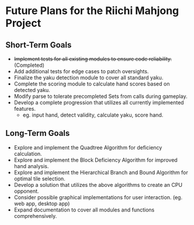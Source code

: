 # Future Plans for the Riichi Mahjong Project

## Short-Term Goals

- ~~Implement tests for all existing modules to ensure code reliability.~~ (Completed)
- Add additional tests for edge cases to patch oversights.
- Finalize the yaku detection module to cover all standard yaku.
- Complete the scoring module to calculate hand scores based on detected yaku.
- Modify parse to tolerate precompleted Sets from calls during gameplay.
- Develop a complete progression that utilizes all currently implemented features.
  - eg. input hand, detect validity, calculate yaku, score hand.

## Long-Term Goals

- Explore and implement the Quadtree Algorithm for deficiency calculation.
- Explore and implement the Block Deficiency Algorithm for improved hand analysis.
- Explore and implement the Hierarchical Branch and Bound Algorithm for optimal tile selection.
- Develop a solution that utilizes the above algorithms to create an CPU opponent.
- Consider possible graphical implementations for user interaction. (eg. web app, desktop app)
- Expand documentation to cover all modules and functions comprehensively.
